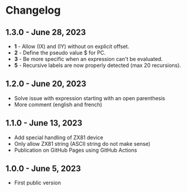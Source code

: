 # Changelog

## 1.3.0 - June 28, 2023

* **1** - Allow (IX) and (IY) without on explicit offset. 
* **2** - Define the pseudo value $ for PC.
* **3** - Be more specific when an expression can't be evaluated.
* **5** - Recursive labels are now properly detected (max 20 recursions).

## 1.2.0 - June 20, 2023

* Solve issue with expression starting with an open parenthesis
* More comment (english and french)

## 1.1.0 - June 13, 2023

* Add special handling of ZX81 device
* Only allow ZX81 string (ASCII string do not make sense)
* Publication on GitHub Pages using GitHub Actions

## 1.0.0 - June 5, 2023

* First public version


